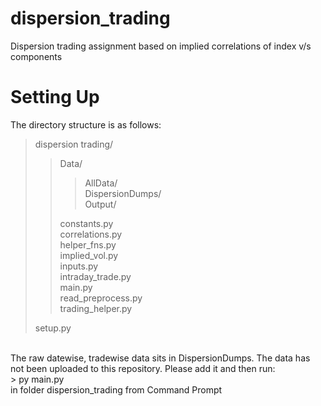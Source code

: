 # dispersion_trading
Dispersion trading assignment based on implied correlations of index v/s components

# Setting Up
The directory structure is as follows: <br />
> dispersion trading/ <br />
>
> >  Data/ <br />
> >
> > >    AllData/ <br />
> > >    DispersionDumps/ <br />
> > >    Output/ <br />
> >
> >  constants.py <br />
> >  correlations.py <br />
> >  helper_fns.py <br />
> >  implied_vol.py <br />
> >  inputs.py  <br />
> >  intraday_trade.py <br />
> >  main.py <br />
> >  read_preprocess.py <br />
> >  trading_helper.py <br />
>
> setup.py <br />
 <br />
The raw datewise, tradewise data sits in DispersionDumps. The data has not been uploaded to this repository. Please add it and then run: <br />
> py main.py  <br />
in folder dispersion_trading from Command Prompt <br />


